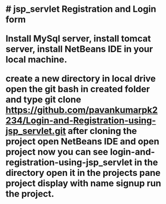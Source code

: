 <h1># jsp_servlet
Registration and Login form

Install MySql server, 
install tomcat server, 
install NetBeans IDE in your local machine.

create a new directory in local drive
open the git bash in created folder and type
git clone https://github.com/pavankumarpk2234/Login-and-Registration-using-jsp_servlet.git
after cloning the project open NetBeans IDE and open project
now you can see login-and-registration-using-jsp_servlet in the directory open it
in the projects pane project display with name signup
run the project.<h1>
